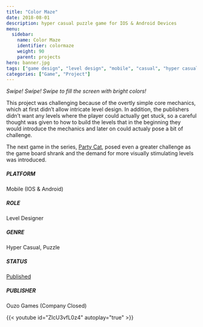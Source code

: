 ```yaml
---
title: "Color Maze"
date: 2018-08-01
description: hyper casual puzzle game for IOS & Android Devices
menu:
  sidebar:
    name: Color Maze
    identifier: colormaze
    weight: 90
    parent: projects
hero: banner.jpg
tags: ["game design", "level design", "mobile", "casual", "hyper casual", "IOS", "android", "puzzle"]
categories: ["Game", "Project"]
---
```


*Swipe! Swipe! Swipe to fill the screen with bright colors!*

This project was challenging because of the overtly simple core mechanics, which at first didn’t allow intricate level design. In addition, the publishers didn’t want any levels where the player could actually get stuck, so a careful thought was given to how to build the levels that in the beginning they would introduce the mechanics and later on could actualy pose a bit of challenge.

The next game in the series, [Party Cat](/posts/projects/party-cat), posed even a greater challenge as the game board shrank and the demand for more visually stimulating levels was introduced.

##### PLATFORM
Mobile (IOS & Android)

##### ROLE
Level Designer

##### GENRE
Hyper Casual, Puzzle

##### STATUS
[Published](https://play.google.com/store/apps/details?id=games.ouzo.colormaze)

##### PUBLISHER
Ouzo Games (Company Closed)

{{< youtube id="ZlcU3vfL0z4" autoplay="true" >}}
